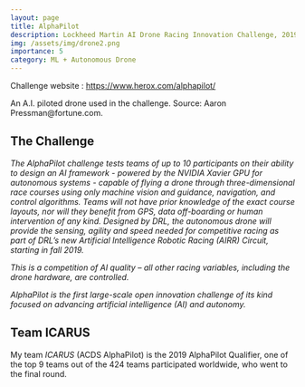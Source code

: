 ```yaml
---
layout: page
title: AlphaPilot
description: Lockheed Martin AI Drone Racing Innovation Challenge, 2019.
img: /assets/img/drone2.png
importance: 5
category: ML + Autonomous Drone
---
```


Challenge website : <a href="https://www.herox.com/alphapilot/teams"> https://www.herox.com/alphapilot/</a>

<div class="row">
    <div class="col-sm mt-3 mt-md-0">
        <img class="img-fluid rounded z-depth-1" src="{{ '/assets/img/drone.png' | relative_url }}" alt="" title="AlphaPilot Drone"/>
    </div>
</div>
<div class="caption">
    An A.I. piloted drone used in the challenge. Source: Aaron Pressman@fortune.com.
</div>

## The Challenge

*The AlphaPilot challenge tests teams of up to 10 participants on their ability to design an AI framework - powered by the NVIDIA Xavier GPU for autonomous systems - capable of flying a drone through three-dimensional race courses using only machine vision and guidance, navigation, and control algorithms. Teams will not have prior knowledge of the exact course layouts, nor will they benefit from GPS, data off-boarding or human intervention of any kind. Designed by DRL, the autonomous drone will provide the sensing, agility and speed needed for competitive racing as part of DRL’s new Artificial Intelligence Robotic Racing (AIRR) Circuit, starting in fall 2019.*

*This is a competition of AI quality – all other racing variables, including the drone hardware, are controlled.*

*AlphaPilot is the first large-scale open innovation challenge of its kind focused on advancing artificial intelligence (AI) and autonomy.*

## Team ICARUS

My team *ICARUS* (ACDS AlphaPilot) is the 2019 AlphaPilot Qualifier, one of the top 9 teams out of the 424 teams participated worldwide, who went to the final round.

